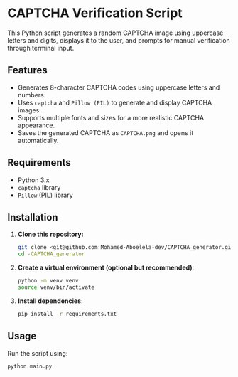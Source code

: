 # CAPTCHA Verification Script

This Python script generates a random CAPTCHA image using uppercase letters and digits, displays it to the user, and prompts for manual verification through terminal input.

## Features

- Generates 8-character CAPTCHA codes using uppercase letters and numbers.
- Uses `captcha` and `Pillow (PIL)` to generate and display CAPTCHA images.
- Supports multiple fonts and sizes for a more realistic CAPTCHA appearance.
- Saves the generated CAPTCHA as `CAPTCHA.png` and opens it automatically.

## Requirements

- Python 3.x
- `captcha` library
- `Pillow` (PIL) library

## Installation

1. **Clone this repository:**

   ```bash
   git clone <git@github.com:Mohamed-Aboelela-dev/CAPTCHA_generator.git>
   cd -CAPTCHA_generator
   ```

2. **Create a virtual environment (optional but recommended)**:
    ```bash
    python -m venv venv
    source venv/bin/activate  
    ```

3. **Install dependencies**:
    ```bash
    pip install -r requirements.txt
    ```

## Usage

Run the script using:
```bash
python main.py
